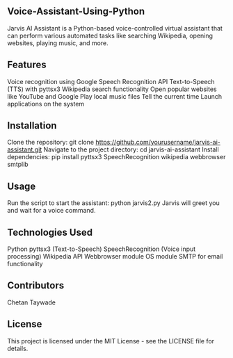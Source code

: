 ## Voice-Assistant-Using-Python
Jarvis AI Assistant is a Python-based voice-controlled virtual assistant that can perform various automated tasks like searching Wikipedia, opening websites, playing music, and more.

## Features
Voice recognition using Google Speech Recognition API
Text-to-Speech (TTS) with pyttsx3
Wikipedia search functionality
Open popular websites like YouTube and Google
Play local music files
Tell the current time
Launch applications on the system

## Installation
Clone the repository:
git clone https://github.com/yourusername/jarvis-ai-assistant.git
Navigate to the project directory:
cd jarvis-ai-assistant
Install dependencies:
pip install pyttsx3 SpeechRecognition wikipedia webbrowser smtplib

## Usage
Run the script to start the assistant:
python jarvis2.py
Jarvis will greet you and wait for a voice command.

## Technologies Used
Python
pyttsx3 (Text-to-Speech)
SpeechRecognition (Voice input processing)
Wikipedia API
Webbrowser module
OS module
SMTP for email functionality

## Contributors
Chetan Taywade

## License
This project is licensed under the MIT License - see the LICENSE file for details.
